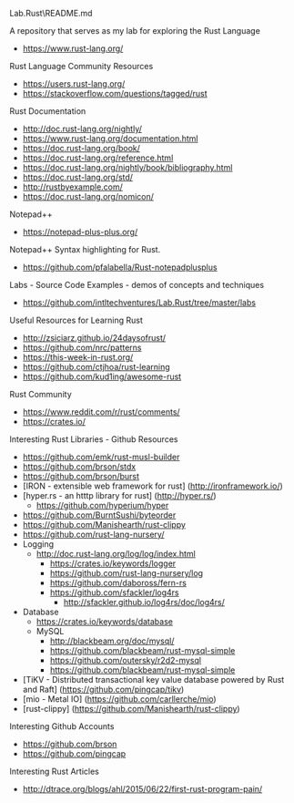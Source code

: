 Lab.Rust\README.md

A repository that serves as my lab for exploring the Rust Language
* https://www.rust-lang.org/

Rust Language Community Resources
* https://users.rust-lang.org/
* https://stackoverflow.com/questions/tagged/rust

Rust Documentation
* http://doc.rust-lang.org/nightly/
* https://www.rust-lang.org/documentation.html
* https://doc.rust-lang.org/book/
* https://doc.rust-lang.org/reference.html
* https://doc.rust-lang.org/nightly/book/bibliography.html
* https://doc.rust-lang.org/std/
* http://rustbyexample.com/ 
* https://doc.rust-lang.org/nomicon/ 

Notepad++ 
* https://notepad-plus-plus.org/

Notepad++ Syntax highlighting for Rust.
* https://github.com/pfalabella/Rust-notepadplusplus

Labs - Source Code Examples - demos of concepts and techniques
* https://github.com/intltechventures/Lab.Rust/tree/master/labs

Useful Resources for Learning Rust
* http://zsiciarz.github.io/24daysofrust/
* https://github.com/nrc/patterns
* https://this-week-in-rust.org/
* https://github.com/ctjhoa/rust-learning
* https://github.com/kud1ing/awesome-rust

Rust Community
* https://www.reddit.com/r/rust/comments/
* https://crates.io/

Interesting Rust Libraries - Github Resources
* https://github.com/emk/rust-musl-builder  
* https://github.com/brson/stdx
* https://github.com/brson/burst
* [IRON - extensible web framework for rust] (http://ironframework.io/)
* [hyper.rs - an htttp library for rust] (http://hyper.rs/)
	* https://github.com/hyperium/hyper
* https://github.com/BurntSushi/byteorder
* https://github.com/Manishearth/rust-clippy
* https://github.com/rust-lang-nursery/
* Logging
	* http://doc.rust-lang.org/log/log/index.html
		* https://crates.io/keywords/logger
		* https://github.com/rust-lang-nursery/log
		* https://github.com/daboross/fern-rs
		* https://github.com/sfackler/log4rs
			* http://sfackler.github.io/log4rs/doc/log4rs/
* Database
	* https://crates.io/keywords/database
	* MySQL
		* http://blackbeam.org/doc/mysql/
		* https://github.com/blackbeam/rust-mysql-simple
		* https://github.com/outersky/r2d2-mysql
		* https://github.com/blackbeam/rust-mysql-simple
* [TiKV - Distributed transactional key value database powered by Rust and Raft] (https://github.com/pingcap/tikv)
* [mio - Metal IO] (https://github.com/carllerche/mio)
* [rust-clippy] (https://github.com/Manishearth/rust-clippy)

Interesting Github Accounts
* https://github.com/brson
* https://github.com/pingcap

Interesting Rust Articles
* http://dtrace.org/blogs/ahl/2015/06/22/first-rust-program-pain/


